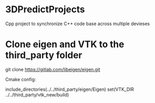 # 3DPredictProjects
Cpp project to synchronize C++ code base across multiple devieses 

# Clone eigen and VTK to the third_party folder

git clone https://gitlab.com/libeigen/eigen.git


Cmake config:

include_directories(../../third_party/eigen/Eigen)
set(VTK_DIR ../../third_party/vtk_new/build)